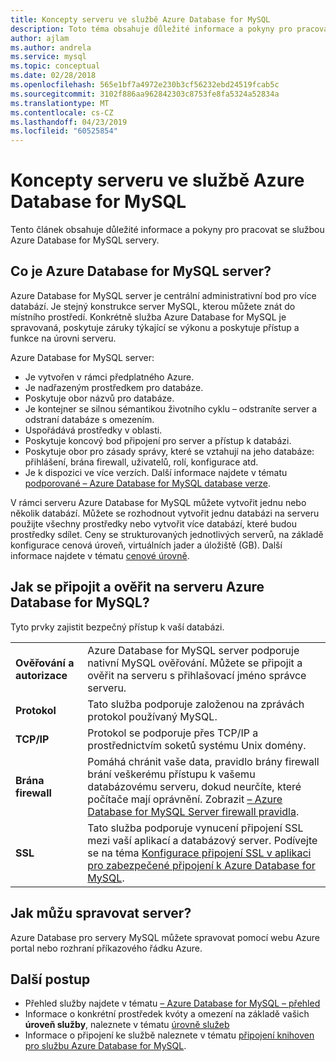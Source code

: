 ```yaml
---
title: Koncepty serveru ve službě Azure Database for MySQL
description: Toto téma obsahuje důležité informace a pokyny pro pracovat se službou Azure Database for MySQL servery.
author: ajlam
ms.author: andrela
ms.service: mysql
ms.topic: conceptual
ms.date: 02/28/2018
ms.openlocfilehash: 565e1bf7a4972e230b3cf56232ebd24519fcab5c
ms.sourcegitcommit: 3102f886aa962842303c8753fe8fa5324a52834a
ms.translationtype: MT
ms.contentlocale: cs-CZ
ms.lasthandoff: 04/23/2019
ms.locfileid: "60525854"
---
```

# <a name="server-concepts-in-azure-database-for-mysql"></a>Koncepty serveru ve službě Azure Database for MySQL

Tento článek obsahuje důležité informace a pokyny pro pracovat se službou Azure Database for MySQL servery.

## <a name="what-is-an-azure-database-for-mysql-server"></a>Co je Azure Database for MySQL server?

Azure Database for MySQL server je centrální administrativní bod pro více databází. Je stejný konstrukce server MySQL, kterou můžete znát do místního prostředí. Konkrétně služba Azure Database for MySQL je spravovaná, poskytuje záruky týkající se výkonu a poskytuje přístup a funkce na úrovni serveru.

Azure Database for MySQL server:

- Je vytvořen v rámci předplatného Azure.
- Je nadřazeným prostředkem pro databáze.
- Poskytuje obor názvů pro databáze.
- Je kontejner se silnou sémantikou životního cyklu – odstraníte server a odstraní databáze s omezením.
- Uspořádává prostředky v oblasti.
- Poskytuje koncový bod připojení pro server a přístup k databázi.
- Poskytuje obor pro zásady správy, které se vztahují na jeho databáze: přihlášení, brána firewall, uživatelů, rolí, konfigurace atd.
- Je k dispozici ve více verzích. Další informace najdete v tématu [podporované – Azure Database for MySQL database verze](./concepts-supported-versions.md).

V rámci serveru Azure Database for MySQL můžete vytvořit jednu nebo několik databází. Můžete se rozhodnout vytvořit jednu databázi na serveru použijte všechny prostředky nebo vytvořit více databází, které budou prostředky sdílet. Ceny se strukturovaných jednotlivých serverů, na základě konfigurace cenová úroveň, virtuálních jader a úložiště (GB). Další informace najdete v tématu [cenové úrovně](./concepts-service-tiers.md).

## <a name="how-do-i-connect-and-authenticate-to-an-azure-database-for-mysql-server"></a>Jak se připojit a ověřit na serveru Azure Database for MySQL?

Tyto prvky zajistit bezpečný přístup k vaší databázi.

|     |     |
| :-- | :-- |
| **Ověřování a autorizace** | Azure Database for MySQL server podporuje nativní MySQL ověřování. Můžete se připojit a ověřit na serveru s přihlašovací jméno správce serveru. |
| **Protokol** | Tato služba podporuje založenou na zprávách protokol používaný MySQL. |
| **TCP/IP** | Protokol se podporuje přes TCP/IP a prostřednictvím soketů systému Unix domény. |
| **Brána firewall** | Pomáhá chránit vaše data, pravidlo brány firewall brání veškerému přístupu k vašemu databázovému serveru, dokud neurčíte, které počítače mají oprávnění. Zobrazit [– Azure Database for MySQL Server firewall pravidla](./concepts-firewall-rules.md). |
| **SSL** | Tato služba podporuje vynucení připojení SSL mezi vaší aplikací a databázový server.  Podívejte se na téma [Konfigurace připojení SSL v aplikaci pro zabezpečené připojení k Azure Database for MySQL](./howto-configure-ssl.md). |

## <a name="how-do-i-manage-a-server"></a>Jak můžu spravovat server?

Azure Database pro servery MySQL můžete spravovat pomocí webu Azure portal nebo rozhraní příkazového řádku Azure.

## <a name="next-steps"></a>Další postup

- Přehled služby najdete v tématu [– Azure Database for MySQL – přehled](./overview.md)
- Informace o konkrétní prostředek kvóty a omezení na základě vašich **úroveň služby**, naleznete v tématu [úrovně služeb](./concepts-service-tiers.md)
- Informace o připojení ke službě naleznete v tématu [připojení knihoven pro službu Azure Database for MySQL](./concepts-connection-libraries.md).
